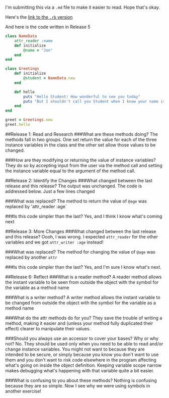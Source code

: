I'm submitting this via a `.md` file to make it easier to read.  Hope that's okay.

Here's the [link to the `.rb` version](https://github.com/JonClayton/phase-0/blob/master/week-6/attr/my_solution.rb)

And here is the code written in Release 5
```ruby
class NameData
	attr_reader :name
	def initialize
		@name = "Jon"
	end
end

class Greetings
	def initialize
		@student = NameData.new
	end

	def hello
		puts "Hello Student! How wonderful to see you today"
		puts "But I shouldn't call you Student when I know your name is #{@student.name}"
	end
end

greet = Greetings.new
greet.hello
```

##Release 1: Read and Research
###What are these methods doing?
The methods fall in two groups. One set return the value for each of the three instance variables in the class and the other set allow those values to be changed.

###How are they modifying or returning the value of instance variables?
They do so by accepting input from the user via the method call and setting the instance variable equal to the argument of the method call.

##Release 2: Identify the Changes
###What changed between the last release and this release?
The output was unchanged.  The code is addressed below.  Just a few lines changed

###What was replaced?
The method to return the value of `@age` was replaced by 'attr_reader :age`

###Is this code simpler than the last?
Yes, and I think I know what's coming next

##Release 3: More Changes
###What changed between the last release and this release?
Oooh, I was wrong.  I expected `attr_reader` for the other variables and we got `attr_writer :age` instead!

###What was replaced?
The method for changing the value of `@age` was replaced by another `attr` 

###Is this code simpler than the last?
Yes, and I'm sure I know what's next.

##Release 6: Reflect
###What is a reader method?
A reader method allows the instant variable to be seen from outside the object with the symbol for the variable as a method name

###What is a writer method?
A writer method allows the instant variable to be changed from outside the object with the symbol for the variable as a method name

###What do the attr methods do for you?
They save the trouble of writing a method, making it easier and (unless your method fully duplicated their effect) clearer to manipulate their values.

###Should you always use an accessor to cover your bases? Why or why not?
No.  They should be used only when you need to be able to read and/or change instance variables. You might not want to because they are intended to be secure, or simply because you know you don't want to use them and you don't want to risk code elsewhere in the program affecting what's going on inside the object definition. Keeping variable scope narrow makes debugging what's happening with that variable quite a bit easier.

###What is confusing to you about these methods?
Nothing is confusing because they are so simple. Now I see why we were using symbols in another exercise!
